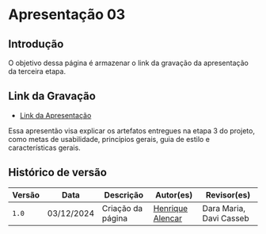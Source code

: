 # Apresentação 03

## Introdução

O objetivo dessa página é armazenar o link da gravação da apresentação da terceira etapa.

## Link da Gravação

* [Link da Apresentação](https://unbbr.sharepoint.com/sites/Estudos669/Documentos%20Compartilhados/General/Recordings/Reuni%C3%A3o%20em%20Geral-20241203_225404-Grava%C3%A7%C3%A3o%20de%20Reuni%C3%A3o.mp4?web=1&referrer=Teams.TEAMS-ELECTRON&referrerScenario=MeetingChicletGetLink.view)

Essa apresentão visa explicar os artefatos entregues na etapa 3 do projeto, como metas de usabilidade, princípios gerais, guia de estilo e características gerais.

## Histórico de versão

| Versão | Data       | Descrição                                | Autor(es)                                                                                       | Revisor(es)                                                                                                                                    |
| ------ | ---------- | ---------------------------------------- | ----------------------------------------------------------------------------------------------- | ---------------------------------------------------------------------------------------------------------------------------------------------- |
| `1.0`  | 03/12/2024 | Criação da página                     | [Henrique Alencar](https://github.com/henryqma) | Dara Maria, Davi Casseb |